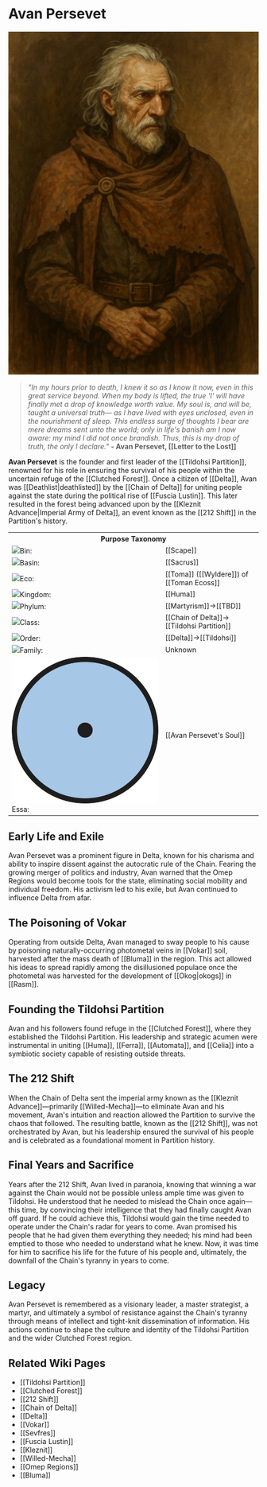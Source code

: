 <!-- wiki-header-section:start -->
# Avan Persevet

<img src="wiki_images/Avan Persevet.png"></img>

>_"In my hours prior to death, I knew it so as I know it now, even in this great service beyond. 
When my body is lifted, the true 'I' will have finally met a drop of knowledge worth value.
My soul is, and will be, taught a universal truth—
as I have lived with eyes unclosed, even in the nourishment of sleep.
This endless surge of thoughts I bear are mere dreams sent unto the world;
only in life's banish am I now aware:
my mind I did not once brandish.
Thus, this is my drop of truth, the only I declare."_
> **- Avan Persevet, [[Letter to the Lost]]**

**Avan Persevet** is the founder and first leader of the [[Tildohsi Partition]], renowned for his role in ensuring the survival of his people within the uncertain refuge of the [[Clutched Forest]]. Once a citizen of [[Delta]], Avan was [[Deathlist|deathlisted]] by the [[Chain of Delta]] for uniting people against the state during the political rise of [[Fuscia Lustin]]. This later resulted in the forest being advanced upon by the [[Kleznit Advance|Imperial Army of Delta]], an event known as the [[212 Shift]] in the Partition's history.
<!-- wiki-header-section:end -->

<!-- taxonomy-table-section:start -->
<div class="taxonomy-table">
  <table>
    <tr>
      <th colspan="3">Purpose Taxonomy</th>
    </tr>
    <tr>
      <td class="taxon-label"><img src="../svg/bin.svg" class="taxon-icon">Bin:</td>
      <td class="taxon-content" colspan="2">[[Scape]]</td>
    </tr>
    <tr>
      <td class="taxon-label"><img src="../svg/basin.svg" class="taxon-icon">Basin:</td>
      <td class="taxon-content" colspan="2">[[Sacrus]]</td>
    </tr>
    <tr>
      <td class="taxon-label"><img src="../svg/eco.svg" class="taxon-icon">Eco:</td>
      <td class="taxon-content" colspan="2">[[Toma]] ([[Wyldere]]) of [[Toman Ecoss]]</td>
    </tr>
    <tr>
      <td class="taxon-label"><img src="../svg/kingdom.svg" class="taxon-icon">Kingdom:</td>
      <td class="taxon-content" colspan="2">[[Huma]]</td>
    </tr>
    <tr>
      <td class="taxon-label"><img src="../svg/phylum.svg" class="taxon-icon">Phylum:</td>
      <td class="taxon-content" colspan="2">[[Martyrism]]->[[TBD]]</td>
    </tr>
    <tr>
      <td class="taxon-label"><img src="../svg/class.svg" class="taxon-icon">Class:</td>
      <td class="taxon-content" colspan="2">[[Chain of Delta]]->[[Tildohsi Partition]]</td>
    </tr>
    <tr>
      <td class="taxon-label"><img src="../svg/order.svg" class="taxon-icon">Order:</td>
      <td class="taxon-content" colspan="2">[[Delta]]->[[Tildohsi]]</td>
    </tr>
    <tr>
      <td class="taxon-label"><img src="../svg/family.svg" class="taxon-icon">Family:</td>
      <td class="taxon-content" colspan="2">Unknown</td>
    </tr>
    <tr>
      <td class="taxon-label"><img src="../svg/essa.svg" class="taxon-icon">Essa:</td>
      <td class="taxon-content" colspan="2">[[Avan Persevet's Soul]]</td>
    </tr>
  </table>
</div>
<!-- taxonomy-table-section:end -->

## Early Life and Exile

Avan Persevet was a prominent figure in Delta, known for his charisma and ability to inspire dissent against the autocratic rule of the Chain. Fearing the growing merger of politics and industry, Avan warned that the Omep Regions would become tools for the state, eliminating social mobility and individual freedom. His activism led to his exile, but Avan continued to influence Delta from afar.

## The Poisoning of Vokar

Operating from outside Delta, Avan managed to sway people to his cause by poisoning naturally-occurring photometal veins in [[Vokar]] soil, harvested after the mass death of [[Bluma]] in the region. This act allowed his ideas to spread rapidly among the disillusioned populace once the photometal was harvested for the development of [[Okog|okogs]] in [[Rasm]].

## Founding the Tildohsi Partition

Avan and his followers found refuge in the [[Clutched Forest]], where they established the Tildohsi Partition. His leadership and strategic acumen were instrumental in uniting [[Huma]], [[Ferra]], [[Automata]], and [[Celia]] into a symbiotic society capable of resisting outside threats.

## The 212 Shift

When the Chain of Delta sent the imperial army known as the [[Kleznit Advance]]—primarily [[Willed-Mecha]]—to eliminate Avan and his movement, Avan's intuition and reaction allowed the Partition to survive the chaos that followed. The resulting battle, known as the [[212 Shift]], was not orchestrated by Avan, but his leadership ensured the survival of his people and is celebrated as a foundational moment in Partition history.

## Final Years and Sacrifice

Years after the 212 Shift, Avan lived in paranoia, knowing that winning a war against the Chain would not be possible unless ample time was given to Tildohsi. He understood that he needed to mislead the Chain once again—this time, by convincing their intelligence that they had finally caught Avan off guard. If he could achieve this, Tildohsi would gain the time needed to operate under the Chain's radar for years to come. Avan promised his people that he had given them everything they needed; his mind had been emptied to those who needed to understand what he knew. Now, it was time for him to sacrifice his life for the future of his people and, ultimately, the downfall of the Chain's tyranny in years to come.

<!-- NOTE: More information about Avan Persevet's final action and sacrifice will be added in the future once decided. -->

## Legacy

Avan Persevet is remembered as a visionary leader, a master strategist, a martyr, and ultimately a symbol of resistance against the Chain's tyranny through means of intellect and tight-knit dissemination of information. His actions continue to shape the culture and identity of the Tildohsi Partition and the wider Clutched Forest region.

## Related Wiki Pages

- [[Tildohsi Partition]]
- [[Clutched Forest]]
- [[212 Shift]]
- [[Chain of Delta]]
- [[Delta]]
- [[Vokar]]
- [[Sevfres]]
- [[Fuscia Lustin]]
- [[Kleznit]]
- [[Willed-Mecha]]
- [[Omep Regions]]
- [[Bluma]]

<!-- not-for-live-publishing:start -->
<!-- obsidian-pull:start -->

<!-- obsidian-pull:end -->
<!-- not-for-live-publishing:end -->